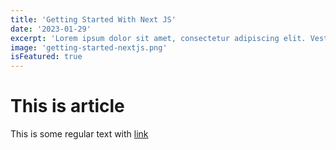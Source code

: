 ```yaml
---
title: 'Getting Started With Next JS'
date: '2023-01-29'
excerpt: 'Lorem ipsum dolor sit amet, consectetur adipiscing elit. Vestibulum pretium, libero eu laoreet sagittis, purus risus dignissim tellus, id mollis. '
image: 'getting-started-nextjs.png'
isFeatured: true
---
```


# This is article

This is some regular text with [link](http://google.com)